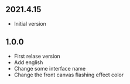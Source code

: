 ## 2021.4.15

- Initial version

## 1.0.0

- First relase version
- Add english
- Change some interface name
- Change the front canvas flashing effect color